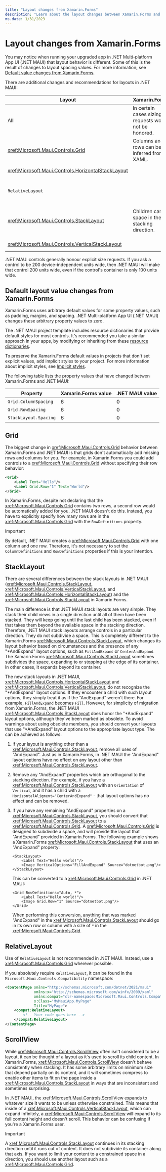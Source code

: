 ```yaml
---
title: "Layout changes from Xamarin.Forms"
description: "Learn about the layout changes between Xamarin.Forms and .NET MAUI."
ms.date: 1/31/2023
---
```


# Layout changes from Xamarin.Forms

You may notice when running your upgraded app in .NET Multi-platform App UI (.NET MAUI) that layout behavior is different. Some of this is the result of changes to layout spacing values. For more information, see [Default value changes from Xamarin.Forms](#default-layout-value-changes-from-xamarinforms).

There are additional changes and recommendations for layouts in .NET MAUI:

| Layout  | Xamarin.Forms | .NET MAUI  | Recommendation |
|---|---|---|---|
| All | In certain cases sizing requests would not be honored. | Sizing requests are honored. | |
| <xref:Microsoft.Maui.Controls.Grid> | Columns and rows can be inferred from XAML. | Columns and rows must be explicitly declared. | Add `ColumnDefinitions` and `RowDefinitions`. |
| <xref:Microsoft.Maui.Controls.HorizontalStackLayout> |   | "*AndExpand" has no effect. | |
| `RelativeLayout` | | Requires the compatibility namespace. | Use <xref:Microsoft.Maui.Controls.Grid> instead, or add the `xmlns` and update tags. |
| <xref:Microsoft.Maui.Controls.StackLayout> | Children can fill space in the stacking direction. | Children are stacked and will go beyond available space. | If you need child views to fill space, change to a <xref:Microsoft.Maui.Controls.Grid>. |
| <xref:Microsoft.Maui.Controls.VerticalStackLayout> |  | "*AndExpand" has no effect. | |

.NET MAUI controls generally honour explicit size requests. If you ask a control to be 200 device-independent units wide, then .NET MAUI will make that control 200 units wide, even if the control's container is only 100 units wide.

## Default layout value changes from Xamarin.Forms

Xamarin.Forms uses arbitrary default values for some property values, such as padding, margins, and spacing. .NET Multi-platform App UI (.NET MAUI) changes these arbitrary property values to zero.

The .NET MAUI project template includes resource dictionaries that provide default styles for most controls. It's recommended you take a similar approach in your apps, by modifying or inheriting from these [resource dictionaries](https://github.com/dotnet/maui/tree/main/src/Templates/src/templates/maui-mobile/Resources/Styles).

To preserve the Xamarin.Forms default values in projects that don't set explicit values, add implicit styles to your project. For more information about implicit styles, see [Implicit styles](~/user-interface/styles/xaml.md#implicit-styles).

The following table lists the property values that have changed betwen Xamarin.Forms and .NET MAUI:

| Property | Xamarin.Forms value | .NET MAUI value |
| --- | --- | --- |
| `Grid.ColumnSpacing` | 6 | 0 |
| `Grid.RowSpacing` | 6 | 0 |
| `StackLayout.Spacing` | 6 | 0 |

## Grid

The biggest change in <xref:Microsoft.Maui.Controls.Grid> behavior between Xamarin.Forms and .NET MAUI is that grids don't automatically add missing rows and columns for you. For example, in Xamarin.Forms you could add controls to a <xref:Microsoft.Maui.Controls.Grid> without specifying their row behavior:

```xml
<Grid>
    <Label Text="Hello"/>
    <Label Grid.Row="1" Text="World"/>
</Grid>
```

In Xamarin.Forms, despite not declaring that the <xref:Microsoft.Maui.Controls.Grid> contains two rows, a second row would be automatically added for you. .NET MAUI doesn't do this. Instead, you have to explicitly specify how many rows are in the <xref:Microsoft.Maui.Controls.Grid> with the `RowDefinitions` property.

> [!IMPORTANT]
> By default, .NET MAUI creates a <xref:Microsoft.Maui.Controls.Grid> with one column and one row. Therefore, it's not necessary to set the `ColumnDefinitions` and `RowDefinitions` properties if this is your intention.

## StackLayout

There are several differences between the stack layouts in .NET MAUI (<xref:Microsoft.Maui.Controls.StackLayout>, <xref:Microsoft.Maui.Controls.VerticalStackLayout>, and <xref:Microsoft.Maui.Controls.HorizontalStackLayout>) and the <xref:Microsoft.Maui.Controls.StackLayout> in Xamarin.Forms.

The main difference is that .NET MAUI stack layouts are very simple. They stack their child views in a single direction until all of them have been stacked. They will keep going until the last child has been stacked, even if that takes them beyond the available space in the stacking direction. Therefore, .NET MAUI stack layouts arrange controls in a particular direction. They do not subdivide a space. This is completely different to the Xamarin.Forms <xref:Microsoft.Maui.Controls.StackLayout>, which changes its layout behavior based on circumstances and the presence of any "*AndExpand" layout options, such as `FillAndExpand` or `CenterAndExpand`. The Xamarin.Forms <xref:Microsoft.Maui.Controls.StackLayout> sometimes subdivides the space, expanding to or stopping at the edge of its container. In other cases, it expands beyond its container.

The new stack layouts in .NET MAUI, <xref:Microsoft.Maui.Controls.HorizontalStackLayout> and <xref:Microsoft.Maui.Controls.VerticalStackLayout>, do not recognize the "*AndExpand" layout options. If they encounter a child with such layout options, they simply treat it as if the "AndExpand" weren't there. For example, `FillAndExpand` becomes `Fill`. However, for simplicity of migration from Xamarin.Forms, the .NET MAUI <xref:Microsoft.Maui.Controls.StackLayout> does honor the "*AndExpand" layout options, although they've been marked as obsolete. To avoid warnings about using obsolete members, you should convert your layouts that use "*AndExpand" layout options to the appropriate layout type. The can be achieved as follows:

1. If your layout is anything other than a <xref:Microsoft.Maui.Controls.StackLayout>, remove all uses of "AndExpand". Just as in Xamarin.Forms, in .NET MAUI the "AndExpand" layout options have no effect on any layout other than <xref:Microsoft.Maui.Controls.StackLayout>.
1. Remove any "AndExpand" properties which are orthogonal to the stacking direction. For example, if you have a <xref:Microsoft.Maui.Controls.StackLayout> with an `Orientation` of `Vertical`, and it has a child with a `HorizontalAligment="CenterAndExpand"` - that layout options has no effect and can be removed.
1. If you have any remaining "AndExpand" properties on a <xref:Microsoft.Maui.Controls.StackLayout>, you should convert that <xref:Microsoft.Maui.Controls.StackLayout> to a <xref:Microsoft.Maui.Controls.Grid>. A <xref:Microsoft.Maui.Controls.Grid> is designed to subdivide a space, and will provide the layout that "AndExpand" provided in Xamarin.Forms. The following example shows a Xamarin.Forms <xref:Microsoft.Maui.Controls.StackLayout> that uses an "AndExpand" property:

    ```xaml
    <StackLayout>
        <Label Text="Hello world!"/>
        <Image VerticalOptions="FillAndExpand" Source="dotnetbot.png"/>
    </StackLayout>
    ```

    This can be converted to a <xref:Microsoft.Maui.Controls.Grid> in .NET MAUI:

    ```xaml
    <Grid RowDefinitions="Auto, *">
        <Label Text="Hello world!"/>
        <Image Grid.Row="1" Source="dotnetbot.png"/>
    </Grid>
    ```

    When performing this conversion, anything that was marked "AndExpand" in the <xref:Microsoft.Maui.Controls.StackLayout> should go in its own row or column with a size of `*` in the <xref:Microsoft.Maui.Controls.Grid>.

## RelativeLayout

Use of `RelativeLayout` is not recommended in .NET MAUI. Instead, use a <xref:Microsoft.Maui.Controls.Grid> wherever possible.

If you absolutely require `RelativeLayout`, it can be found in the `Microsoft.Maui.Controls.Compatibility` namespace:

```xml
<ContentPage xmlns="http://schemas.microsoft.com/dotnet/2021/maui"
             xmlns:x="http://schemas.microsoft.com/winfx/2009/xaml"
             xmlns:compat="clr-namespace:Microsoft.Maui.Controls.Compatibility;assembly=Microsoft.Maui.Controls"
             x:Class="MyMauiApp.MyPage"
             Title="MyPage">
    <compat:RelativeLayout>
        <!-- Your code goes here -->
    </compat:RelativeLayout>
</ContentPage>
```

## ScrollView

While <xref:Microsoft.Maui.Controls.ScrollView> often isn't considered to be a layout, it can be thought of a layout as it's used to scroll its child content. In Xamarin.Forms, <xref:Microsoft.Maui.Controls.ScrollView> doesn't behave consistently when stacking. It has some arbitrary limits on minimum size that depend partially on its content, and it will sometimes compress to enable other items to fit on the page inside a <xref:Microsoft.Maui.Controls.StackLayout> in ways that are inconsistent and sometimes surprising.

In .NET MAUI, the <xref:Microsoft.Maui.Controls.ScrollView> expands to whatever size it wants to be unless otherwise constrained. This means that inside of a <xref:Microsoft.Maui.Controls.VerticalStackLayout>, which can expand infinitely, a <xref:Microsoft.Maui.Controls.ScrollView> will expand to its full content height and doesn't scroll. This behavior can be confusing if you're a Xamarin.Forms user.

> [!IMPORTANT]
> A <xref:Microsoft.Maui.Controls.StackLayout> continues in its stacking direction until it runs out of content. It does not subdivide its container along that axis. If you want to limit your content to a constrained space in a direction, you should use another layout such as a <xref:Microsoft.Maui.Controls.Grid>.
